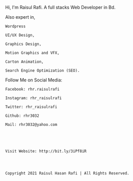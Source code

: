 Hi, I'm Raisul Rafi. A full stacks Web Developer in Bd.

Also expert in,

   	Wordpress
	 
	UI/UX Design,
	
	Graphics Design,
	
	Motion Graphics and VFX,
	
	Carton Animation,
	
	Search Engine Optimization (SEO).




Follow Me on Social Media:

	Facebook: rhr.raisulrafi

	Instagram: rhr_raisulrafi

	Twitter: rhr_raisulrafi

	Github: rhr3032

	Mail: rhr3032@yahoo.com
	
	
	
	

    Visit Website: http://bit.ly/3iPf8iR




	Copyright 2021 Raisul Hasan Rafi | All Rights Reserved.


